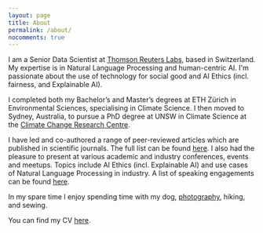 ```yaml
---
layout: page
title: About
permalink: /about/
nocomments: true
---
```


I am a Senior Data Scientist at [Thomson Reuters Labs](https://innovation.thomsonreuters.com/en/labs.html), based in Switzerland. My expertise is in Natural Language Processing and human-centric AI. I'm passionate about the use of technology for social good and AI Ethics (incl. fairness, and Explainable AI).

I completed both my Bachelor’s and Master’s degrees at ETH Zürich in Environmental Sciences, specialising in Climate Science. I then moved to Sydney, Australia, to pursue a PhD degree at UNSW in Climate Science at the [Climate Change Research Centre](http://www.ccrc.unsw.edu.au/ccrc-team/students/nadja-herger).

I have led and co-authored a range of peer-reviewed articles which are published in scientific journals. The full list can be found [here](publications.md). I also had the pleasure to present at various academic and industry conferences, events and meetups. Topics include AI Ethics (incl. Explainable AI) and use cases of Natural Language Processing in industry. A list of speaking engagements can be found [here](speaking.md).  

In my spare time I enjoy spending time with my dog, [photography](https://500px.com/nadja_herger), hiking, and sewing.

You can find my CV <a href="https://github.com/nherger/nherger.github.io/blob/master/documents/NadjaHerger_CV.pdf" target="_blank">here</a>.
